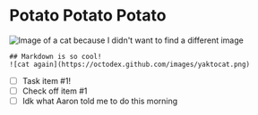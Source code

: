 # Potato Potato Potato
![Image of a cat because I didn't want to find a different image](https://octodex.github.com/images/yaktocat.png)
```
## Markdown is so cool!
![cat again](https://octodex.github.com/images/yaktocat.png)
```
- [ ] Task item #1!
- [ ] Check off item #1
- [ ] Idk what Aaron told me to do this morning

